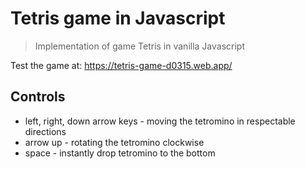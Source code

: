 # Tetris game in Javascript

> Implementation of game Tetris in vanilla Javascript

Test the game at: https://tetris-game-d0315.web.app/

## Controls

- left, right, down arrow keys - moving the tetromino in respectable directions
- arrow up - rotating the tetromino clockwise
- space - instantly drop tetromino to the bottom
